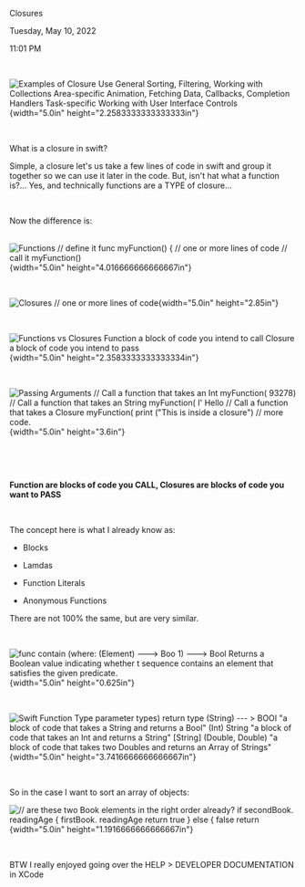 Closures

Tuesday, May 10, 2022

11:01 PM

 

![Examples of Closure Use General Sorting, Filtering, Working with Collections Area-specific Animation, Fetching Data, Callbacks, Completion Handlers Task-specific Working with User Interface Controls ](005_Closures_000.png){width="5.0in" height="2.2583333333333333in"}

 

What is a closure in swift?

Simple, a closure let\'s us take a few lines of code in swift and group it together so we can use it later in the code. But, isn\'t hat what a function is?\... Yes, and technically functions are a TYPE of closure...

 

Now the difference is:\
 

![Functions // define it func myFunction() { // one or more lines of code // call it myFunction() ](005_Closures_001.png){width="5.0in" height="4.016666666666667in"}

 

![Closures // one or more lines of code ](005_Closures_002.png){width="5.0in" height="2.85in"}

 

![Functions vs Closures Function a block of code you intend to call Closure a block of code you intend to pass ](005_Closures_003.png){width="5.0in" height="2.3583333333333334in"}

 

![Passing Arguments // Call a function that takes an Int myFunction( 93278) // Call a function that takes an String myFunction( I\' Hello // Call a function that takes a Closure myFunction( print (\"This is inside a closure\") // more code. ](005_Closures_004.png){width="5.0in" height="3.6in"}

 

 

**Function are blocks of code you CALL, Closures are blocks of code you want to PASS**

 

The concept here is what I already know as:

-   Blocks

-   Lamdas

-   Function Literals

-   Anonymous Functions

There are not 100% the same, but are very similar.

 

![func contain (where: (Element) ---\> Boo 1) ---\> Bool Returns a Boolean value indicating whether t sequence contains an element that satisfies the given predicate. ](005_Closures_005.png){width="5.0in" height="0.625in"}

 

![Swift Function Type parameter types) return type (String) --- \> BOOI \"a block of code that takes a String and returns a Bool\" (Int) String \"a block of code that takes an Int and returns a String\" \[String\] (Double, Double) \"a block of code that takes two Doubles and returns an Array of Strings\" ](005_Closures_006.png){width="5.0in" height="3.7416666666666667in"}

 

So in the case I want to sort an array of objects:

![// are these two Book elements in the right order already? if secondBook. readingAge { firstBook. readingAge return true } else { false return ](005_Closures_007.png){width="5.0in" height="1.1916666666666667in"}

 

BTW I really enjoyed going over the HELP \> DEVELOPER DOCUMENTATION in XCode
